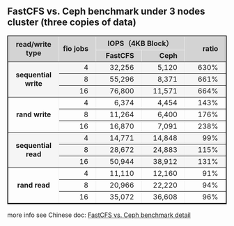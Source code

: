 
## FastCFS vs. Ceph benchmark under 3 nodes cluster (three copies of data)

<table border=1 cellspacing=0 cellpadding=4 width=640 style="border:2px solid">
<thead>
<tr style="background-color:#D3D3D3">
<td width=128 rowspan=2 align=center><b>read/write type</b></td>
<td width=128 rowspan=2 align=right><b>fio jobs &nbsp;</b></td>
<td width=256 colspan=2 align=center><b>IOPS（4KB Block）</b></td>
<td width=128 rowspan=2 align=right><b>ratio &nbsp;</b></td>
</tr>
<tr style="background-color:#D3D3D3">
<td width=128 align=right><b>FastCFS &nbsp;</b></td>
<td width=128 align=right><b>Ceph &nbsp;</b></td>
</tr>
</thead>

<tr style="background-color:#F5F5F5">
<td width=128 rowspan=3 align=center><b>sequential write</b></td>
<td width=128 align=right>4 &nbsp;</td>
<td width=128 align=right>32,256 &nbsp;</td>
<td width=128 align=right>5,120 &nbsp;</td>
<td width=128 align=right>630% &nbsp;</td>
</tr>

<tr style="background-color:#F5F5F5">
<td align=right>8 &nbsp;</td>
<td align=right>55,296 &nbsp;</td>
<td align=right>8,371 &nbsp;</td>
<td align=right>661% &nbsp;</td>
</tr>

<tr style="background-color:#F5F5F5">
<td align=right>16 &nbsp;</td>
<td align=right>76,800 &nbsp;</td>
<td align=right>11,571 &nbsp;</td>
<td align=right>664% &nbsp;</td>
</tr>

<tr>
<td rowspan=3 align=center><b>rand write</b></td>
<td align=right>4 &nbsp;</td>
<td align=right>6,374 &nbsp;</td>
<td align=right>4,454 &nbsp;</td>
<td align=right>143% &nbsp;</td>
</tr>

<tr>
<td align=right>8 &nbsp;</td>
<td align=right>11,264 &nbsp;</td>
<td align=right>6,400 &nbsp;</td>
<td align=right>176% &nbsp;</td>
</tr>

<tr>
<td align=right>16 &nbsp;</td>
<td align=right>16,870 &nbsp;</td>
<td align=right>7,091 &nbsp;</td>
<td align=right>238% &nbsp;</td>
</tr>

<tr style="background-color:#F5F5F5">
<td rowspan=3 align=center><b>sequential read</b></td>
<td align=right>4 &nbsp;</td>
<td align=right>14,771 &nbsp;</td>
<td align=right>14,848 &nbsp;</td>
<td align=right>99% &nbsp;</td>
</tr>

<tr style="background-color:#F5F5F5">
<td align=right>8 &nbsp;</td>
<td align=right>28,672 &nbsp;</td>
<td align=right>24,883 &nbsp;</td>
<td align=right>115% &nbsp;</td>
</tr>

<tr style="background-color:#F5F5F5">
<td align=right>16 &nbsp;</td>
<td align=right>50,944 &nbsp;</td>
<td align=right>38,912 &nbsp;</td>
<td align=right>131% &nbsp;</td>
</tr>

<tr>
<td rowspan=3 align=center><b>rand read</b></td>
<td align=right>4 &nbsp;</td>
<td align=right>11,110 &nbsp;</td>
<td align=right>12,160 &nbsp;</td>
<td align=right>91% &nbsp;</td>
</tr>

<tr>
<td align=right>8 &nbsp;</td>
<td align=right>20,966 &nbsp;</td>
<td align=right>22,220 &nbsp;</td>
<td align=right>94% &nbsp;</td>
</tr>

<tr>
<td align=right>16 &nbsp;</td>
<td align=right>35,072 &nbsp;</td>
<td align=right>36,608 &nbsp;</td>
<td align=right>96% &nbsp;</td>
</tr>
</table>

more info see Chinese doc: [FastCFS vs. Ceph benchmark detail](docs/benchmark-20210514.pdf)
